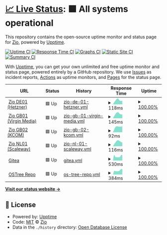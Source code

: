 # [📈 Live Status](https://uptime.zio.sh): <!--live status--> **🟩 All systems operational**

This repository contains the open-source uptime monitor and status page for [Zio](https://uptime.zio.sh), powered by [Upptime](https://github.com/upptime/upptime).

[![Uptime CI](https://github.com/ziodotsh/upptime/workflows/Uptime%20CI/badge.svg)](https://github.com/ziodotsh/upptime/actions?query=workflow%3A%22Uptime+CI%22)
[![Response Time CI](https://github.com/ziodotsh/upptime/workflows/Response%20Time%20CI/badge.svg)](https://github.com/ziodotsh/upptime/actions?query=workflow%3A%22Response+Time+CI%22)
[![Graphs CI](https://github.com/ziodotsh/upptime/workflows/Graphs%20CI/badge.svg)](https://github.com/ziodotsh/upptime/actions?query=workflow%3A%22Graphs+CI%22)
[![Static Site CI](https://github.com/ziodotsh/upptime/workflows/Static%20Site%20CI/badge.svg)](https://github.com/ziodotsh/upptime/actions?query=workflow%3A%22Static+Site+CI%22)
[![Summary CI](https://github.com/ziodotsh/upptime/workflows/Summary%20CI/badge.svg)](https://github.com/ziodotsh/upptime/actions?query=workflow%3A%22Summary+CI%22)

With [Upptime](https://upptime.js.org), you can get your own unlimited and free uptime monitor and status page, powered entirely by a GitHub repository. We use [Issues](https://github.com/ziodotsh/upptime/issues) as incident reports, [Actions](https://github.com/ziodotsh/upptime/actions) as uptime monitors, and [Pages](https://uptime.zio.sh) for the status page.

<!--start: status pages-->
<!-- This summary is generated by Upptime (https://github.com/upptime/upptime) -->
<!-- Do not edit this manually, your changes will be overwritten -->
<!-- prettier-ignore -->
| URL | Status | History | Response Time | Uptime |
| --- | ------ | ------- | ------------- | ------ |
| <img alt="" src="https://emojipedia-us.s3.amazonaws.com/source/skype/289/flag-germany_1f1e9-1f1ea.png" height="13"> [Zio DE01 (Hetzner)](https://de01.zio.sh) | 🟩 Up | [zio-de-01-hetzner.yml](https://github.com/ziodotsh/upptime/commits/HEAD/history/zio-de-01-hetzner.yml) | <details><summary><img alt="Response time graph" src="./graphs/zio-de-01-hetzner/response-time-week.png" height="20"> 118ms</summary><br><a href="https://uptime.zio.sh/history/zio-de-01-hetzner"><img alt="Response time 118" src="https://img.shields.io/endpoint?url=https%3A%2F%2Fraw.githubusercontent.com%2Fziodotsh%2Fupptime%2FHEAD%2Fapi%2Fzio-de-01-hetzner%2Fresponse-time.json"></a><br><a href="https://uptime.zio.sh/history/zio-de-01-hetzner"><img alt="24-hour response time 0" src="https://img.shields.io/endpoint?url=https%3A%2F%2Fraw.githubusercontent.com%2Fziodotsh%2Fupptime%2FHEAD%2Fapi%2Fzio-de-01-hetzner%2Fresponse-time-day.json"></a><br><a href="https://uptime.zio.sh/history/zio-de-01-hetzner"><img alt="7-day response time 118" src="https://img.shields.io/endpoint?url=https%3A%2F%2Fraw.githubusercontent.com%2Fziodotsh%2Fupptime%2FHEAD%2Fapi%2Fzio-de-01-hetzner%2Fresponse-time-week.json"></a><br><a href="https://uptime.zio.sh/history/zio-de-01-hetzner"><img alt="30-day response time 118" src="https://img.shields.io/endpoint?url=https%3A%2F%2Fraw.githubusercontent.com%2Fziodotsh%2Fupptime%2FHEAD%2Fapi%2Fzio-de-01-hetzner%2Fresponse-time-month.json"></a><br><a href="https://uptime.zio.sh/history/zio-de-01-hetzner"><img alt="1-year response time 118" src="https://img.shields.io/endpoint?url=https%3A%2F%2Fraw.githubusercontent.com%2Fziodotsh%2Fupptime%2FHEAD%2Fapi%2Fzio-de-01-hetzner%2Fresponse-time-year.json"></a></details> | <details><summary><a href="https://uptime.zio.sh/history/zio-de-01-hetzner">100.00%</a></summary><a href="https://uptime.zio.sh/history/zio-de-01-hetzner"><img alt="All-time uptime 100.00%" src="https://img.shields.io/endpoint?url=https%3A%2F%2Fraw.githubusercontent.com%2Fziodotsh%2Fupptime%2FHEAD%2Fapi%2Fzio-de-01-hetzner%2Fuptime.json"></a><br><a href="https://uptime.zio.sh/history/zio-de-01-hetzner"><img alt="24-hour uptime 100.00%" src="https://img.shields.io/endpoint?url=https%3A%2F%2Fraw.githubusercontent.com%2Fziodotsh%2Fupptime%2FHEAD%2Fapi%2Fzio-de-01-hetzner%2Fuptime-day.json"></a><br><a href="https://uptime.zio.sh/history/zio-de-01-hetzner"><img alt="7-day uptime 100.00%" src="https://img.shields.io/endpoint?url=https%3A%2F%2Fraw.githubusercontent.com%2Fziodotsh%2Fupptime%2FHEAD%2Fapi%2Fzio-de-01-hetzner%2Fuptime-week.json"></a><br><a href="https://uptime.zio.sh/history/zio-de-01-hetzner"><img alt="30-day uptime 100.00%" src="https://img.shields.io/endpoint?url=https%3A%2F%2Fraw.githubusercontent.com%2Fziodotsh%2Fupptime%2FHEAD%2Fapi%2Fzio-de-01-hetzner%2Fuptime-month.json"></a><br><a href="https://uptime.zio.sh/history/zio-de-01-hetzner"><img alt="1-year uptime 100.00%" src="https://img.shields.io/endpoint?url=https%3A%2F%2Fraw.githubusercontent.com%2Fziodotsh%2Fupptime%2FHEAD%2Fapi%2Fzio-de-01-hetzner%2Fuptime-year.json"></a></details>
| <img alt="" src="https://emojipedia-us.s3.amazonaws.com/source/skype/289/flag-united-kingdom_1f1ec-1f1e7.png" height="13"> [Zio GB01 (Virgin Media)](https://gb01.zio.sh) | 🟩 Up | [zio-gb-01-virgin-media.yml](https://github.com/ziodotsh/upptime/commits/HEAD/history/zio-gb-01-virgin-media.yml) | <details><summary><img alt="Response time graph" src="./graphs/zio-gb-01-virgin-media/response-time-week.png" height="20"> 145ms</summary><br><a href="https://uptime.zio.sh/history/zio-gb-01-virgin-media"><img alt="Response time 145" src="https://img.shields.io/endpoint?url=https%3A%2F%2Fraw.githubusercontent.com%2Fziodotsh%2Fupptime%2FHEAD%2Fapi%2Fzio-gb-01-virgin-media%2Fresponse-time.json"></a><br><a href="https://uptime.zio.sh/history/zio-gb-01-virgin-media"><img alt="24-hour response time 0" src="https://img.shields.io/endpoint?url=https%3A%2F%2Fraw.githubusercontent.com%2Fziodotsh%2Fupptime%2FHEAD%2Fapi%2Fzio-gb-01-virgin-media%2Fresponse-time-day.json"></a><br><a href="https://uptime.zio.sh/history/zio-gb-01-virgin-media"><img alt="7-day response time 145" src="https://img.shields.io/endpoint?url=https%3A%2F%2Fraw.githubusercontent.com%2Fziodotsh%2Fupptime%2FHEAD%2Fapi%2Fzio-gb-01-virgin-media%2Fresponse-time-week.json"></a><br><a href="https://uptime.zio.sh/history/zio-gb-01-virgin-media"><img alt="30-day response time 145" src="https://img.shields.io/endpoint?url=https%3A%2F%2Fraw.githubusercontent.com%2Fziodotsh%2Fupptime%2FHEAD%2Fapi%2Fzio-gb-01-virgin-media%2Fresponse-time-month.json"></a><br><a href="https://uptime.zio.sh/history/zio-gb-01-virgin-media"><img alt="1-year response time 145" src="https://img.shields.io/endpoint?url=https%3A%2F%2Fraw.githubusercontent.com%2Fziodotsh%2Fupptime%2FHEAD%2Fapi%2Fzio-gb-01-virgin-media%2Fresponse-time-year.json"></a></details> | <details><summary><a href="https://uptime.zio.sh/history/zio-gb-01-virgin-media">100.00%</a></summary><a href="https://uptime.zio.sh/history/zio-gb-01-virgin-media"><img alt="All-time uptime 100.00%" src="https://img.shields.io/endpoint?url=https%3A%2F%2Fraw.githubusercontent.com%2Fziodotsh%2Fupptime%2FHEAD%2Fapi%2Fzio-gb-01-virgin-media%2Fuptime.json"></a><br><a href="https://uptime.zio.sh/history/zio-gb-01-virgin-media"><img alt="24-hour uptime 100.00%" src="https://img.shields.io/endpoint?url=https%3A%2F%2Fraw.githubusercontent.com%2Fziodotsh%2Fupptime%2FHEAD%2Fapi%2Fzio-gb-01-virgin-media%2Fuptime-day.json"></a><br><a href="https://uptime.zio.sh/history/zio-gb-01-virgin-media"><img alt="7-day uptime 100.00%" src="https://img.shields.io/endpoint?url=https%3A%2F%2Fraw.githubusercontent.com%2Fziodotsh%2Fupptime%2FHEAD%2Fapi%2Fzio-gb-01-virgin-media%2Fuptime-week.json"></a><br><a href="https://uptime.zio.sh/history/zio-gb-01-virgin-media"><img alt="30-day uptime 100.00%" src="https://img.shields.io/endpoint?url=https%3A%2F%2Fraw.githubusercontent.com%2Fziodotsh%2Fupptime%2FHEAD%2Fapi%2Fzio-gb-01-virgin-media%2Fuptime-month.json"></a><br><a href="https://uptime.zio.sh/history/zio-gb-01-virgin-media"><img alt="1-year uptime 100.00%" src="https://img.shields.io/endpoint?url=https%3A%2F%2Fraw.githubusercontent.com%2Fziodotsh%2Fupptime%2FHEAD%2Fapi%2Fzio-gb-01-virgin-media%2Fuptime-year.json"></a></details>
| <img alt="" src="https://emojipedia-us.s3.amazonaws.com/source/skype/289/flag-united-kingdom_1f1ec-1f1e7.png" height="13"> [Zio GB02 (KCOM)](https://gb02.zio.sh) | 🟩 Up | [zio-gb-02-kcom.yml](https://github.com/ziodotsh/upptime/commits/HEAD/history/zio-gb-02-kcom.yml) | <details><summary><img alt="Response time graph" src="./graphs/zio-gb-02-kcom/response-time-week.png" height="20"> 92ms</summary><br><a href="https://uptime.zio.sh/history/zio-gb-02-kcom"><img alt="Response time 92" src="https://img.shields.io/endpoint?url=https%3A%2F%2Fraw.githubusercontent.com%2Fziodotsh%2Fupptime%2FHEAD%2Fapi%2Fzio-gb-02-kcom%2Fresponse-time.json"></a><br><a href="https://uptime.zio.sh/history/zio-gb-02-kcom"><img alt="24-hour response time 0" src="https://img.shields.io/endpoint?url=https%3A%2F%2Fraw.githubusercontent.com%2Fziodotsh%2Fupptime%2FHEAD%2Fapi%2Fzio-gb-02-kcom%2Fresponse-time-day.json"></a><br><a href="https://uptime.zio.sh/history/zio-gb-02-kcom"><img alt="7-day response time 92" src="https://img.shields.io/endpoint?url=https%3A%2F%2Fraw.githubusercontent.com%2Fziodotsh%2Fupptime%2FHEAD%2Fapi%2Fzio-gb-02-kcom%2Fresponse-time-week.json"></a><br><a href="https://uptime.zio.sh/history/zio-gb-02-kcom"><img alt="30-day response time 92" src="https://img.shields.io/endpoint?url=https%3A%2F%2Fraw.githubusercontent.com%2Fziodotsh%2Fupptime%2FHEAD%2Fapi%2Fzio-gb-02-kcom%2Fresponse-time-month.json"></a><br><a href="https://uptime.zio.sh/history/zio-gb-02-kcom"><img alt="1-year response time 92" src="https://img.shields.io/endpoint?url=https%3A%2F%2Fraw.githubusercontent.com%2Fziodotsh%2Fupptime%2FHEAD%2Fapi%2Fzio-gb-02-kcom%2Fresponse-time-year.json"></a></details> | <details><summary><a href="https://uptime.zio.sh/history/zio-gb-02-kcom">100.00%</a></summary><a href="https://uptime.zio.sh/history/zio-gb-02-kcom"><img alt="All-time uptime 100.00%" src="https://img.shields.io/endpoint?url=https%3A%2F%2Fraw.githubusercontent.com%2Fziodotsh%2Fupptime%2FHEAD%2Fapi%2Fzio-gb-02-kcom%2Fuptime.json"></a><br><a href="https://uptime.zio.sh/history/zio-gb-02-kcom"><img alt="24-hour uptime 100.00%" src="https://img.shields.io/endpoint?url=https%3A%2F%2Fraw.githubusercontent.com%2Fziodotsh%2Fupptime%2FHEAD%2Fapi%2Fzio-gb-02-kcom%2Fuptime-day.json"></a><br><a href="https://uptime.zio.sh/history/zio-gb-02-kcom"><img alt="7-day uptime 100.00%" src="https://img.shields.io/endpoint?url=https%3A%2F%2Fraw.githubusercontent.com%2Fziodotsh%2Fupptime%2FHEAD%2Fapi%2Fzio-gb-02-kcom%2Fuptime-week.json"></a><br><a href="https://uptime.zio.sh/history/zio-gb-02-kcom"><img alt="30-day uptime 100.00%" src="https://img.shields.io/endpoint?url=https%3A%2F%2Fraw.githubusercontent.com%2Fziodotsh%2Fupptime%2FHEAD%2Fapi%2Fzio-gb-02-kcom%2Fuptime-month.json"></a><br><a href="https://uptime.zio.sh/history/zio-gb-02-kcom"><img alt="1-year uptime 100.00%" src="https://img.shields.io/endpoint?url=https%3A%2F%2Fraw.githubusercontent.com%2Fziodotsh%2Fupptime%2FHEAD%2Fapi%2Fzio-gb-02-kcom%2Fuptime-year.json"></a></details>
| <img alt="" src="https://emojipedia-us.s3.amazonaws.com/source/skype/289/flag-netherlands_1f1f3-1f1f1.png" height="13"> [Zio NL01 (Scaleway)](https://nl01.zio.sh) | 🟩 Up | [zio-nl-01-scaleway.yml](https://github.com/ziodotsh/upptime/commits/HEAD/history/zio-nl-01-scaleway.yml) | <details><summary><img alt="Response time graph" src="./graphs/zio-nl-01-scaleway/response-time-week.png" height="20"> 116ms</summary><br><a href="https://uptime.zio.sh/history/zio-nl-01-scaleway"><img alt="Response time 116" src="https://img.shields.io/endpoint?url=https%3A%2F%2Fraw.githubusercontent.com%2Fziodotsh%2Fupptime%2FHEAD%2Fapi%2Fzio-nl-01-scaleway%2Fresponse-time.json"></a><br><a href="https://uptime.zio.sh/history/zio-nl-01-scaleway"><img alt="24-hour response time 0" src="https://img.shields.io/endpoint?url=https%3A%2F%2Fraw.githubusercontent.com%2Fziodotsh%2Fupptime%2FHEAD%2Fapi%2Fzio-nl-01-scaleway%2Fresponse-time-day.json"></a><br><a href="https://uptime.zio.sh/history/zio-nl-01-scaleway"><img alt="7-day response time 116" src="https://img.shields.io/endpoint?url=https%3A%2F%2Fraw.githubusercontent.com%2Fziodotsh%2Fupptime%2FHEAD%2Fapi%2Fzio-nl-01-scaleway%2Fresponse-time-week.json"></a><br><a href="https://uptime.zio.sh/history/zio-nl-01-scaleway"><img alt="30-day response time 116" src="https://img.shields.io/endpoint?url=https%3A%2F%2Fraw.githubusercontent.com%2Fziodotsh%2Fupptime%2FHEAD%2Fapi%2Fzio-nl-01-scaleway%2Fresponse-time-month.json"></a><br><a href="https://uptime.zio.sh/history/zio-nl-01-scaleway"><img alt="1-year response time 116" src="https://img.shields.io/endpoint?url=https%3A%2F%2Fraw.githubusercontent.com%2Fziodotsh%2Fupptime%2FHEAD%2Fapi%2Fzio-nl-01-scaleway%2Fresponse-time-year.json"></a></details> | <details><summary><a href="https://uptime.zio.sh/history/zio-nl-01-scaleway">100.00%</a></summary><a href="https://uptime.zio.sh/history/zio-nl-01-scaleway"><img alt="All-time uptime 100.00%" src="https://img.shields.io/endpoint?url=https%3A%2F%2Fraw.githubusercontent.com%2Fziodotsh%2Fupptime%2FHEAD%2Fapi%2Fzio-nl-01-scaleway%2Fuptime.json"></a><br><a href="https://uptime.zio.sh/history/zio-nl-01-scaleway"><img alt="24-hour uptime 100.00%" src="https://img.shields.io/endpoint?url=https%3A%2F%2Fraw.githubusercontent.com%2Fziodotsh%2Fupptime%2FHEAD%2Fapi%2Fzio-nl-01-scaleway%2Fuptime-day.json"></a><br><a href="https://uptime.zio.sh/history/zio-nl-01-scaleway"><img alt="7-day uptime 100.00%" src="https://img.shields.io/endpoint?url=https%3A%2F%2Fraw.githubusercontent.com%2Fziodotsh%2Fupptime%2FHEAD%2Fapi%2Fzio-nl-01-scaleway%2Fuptime-week.json"></a><br><a href="https://uptime.zio.sh/history/zio-nl-01-scaleway"><img alt="30-day uptime 100.00%" src="https://img.shields.io/endpoint?url=https%3A%2F%2Fraw.githubusercontent.com%2Fziodotsh%2Fupptime%2FHEAD%2Fapi%2Fzio-nl-01-scaleway%2Fuptime-month.json"></a><br><a href="https://uptime.zio.sh/history/zio-nl-01-scaleway"><img alt="1-year uptime 100.00%" src="https://img.shields.io/endpoint?url=https%3A%2F%2Fraw.githubusercontent.com%2Fziodotsh%2Fupptime%2FHEAD%2Fapi%2Fzio-nl-01-scaleway%2Fuptime-year.json"></a></details>
| <img alt="" src="https://git.zio.sh/assets/img/logo.svg" height="13"> [Gitea](https://git.zio.sh) | 🟩 Up | [gitea.yml](https://github.com/ziodotsh/upptime/commits/HEAD/history/gitea.yml) | <details><summary><img alt="Response time graph" src="./graphs/gitea/response-time-week.png" height="20"> 530ms</summary><br><a href="https://uptime.zio.sh/history/gitea"><img alt="Response time 530" src="https://img.shields.io/endpoint?url=https%3A%2F%2Fraw.githubusercontent.com%2Fziodotsh%2Fupptime%2FHEAD%2Fapi%2Fgitea%2Fresponse-time.json"></a><br><a href="https://uptime.zio.sh/history/gitea"><img alt="24-hour response time 695" src="https://img.shields.io/endpoint?url=https%3A%2F%2Fraw.githubusercontent.com%2Fziodotsh%2Fupptime%2FHEAD%2Fapi%2Fgitea%2Fresponse-time-day.json"></a><br><a href="https://uptime.zio.sh/history/gitea"><img alt="7-day response time 530" src="https://img.shields.io/endpoint?url=https%3A%2F%2Fraw.githubusercontent.com%2Fziodotsh%2Fupptime%2FHEAD%2Fapi%2Fgitea%2Fresponse-time-week.json"></a><br><a href="https://uptime.zio.sh/history/gitea"><img alt="30-day response time 530" src="https://img.shields.io/endpoint?url=https%3A%2F%2Fraw.githubusercontent.com%2Fziodotsh%2Fupptime%2FHEAD%2Fapi%2Fgitea%2Fresponse-time-month.json"></a><br><a href="https://uptime.zio.sh/history/gitea"><img alt="1-year response time 530" src="https://img.shields.io/endpoint?url=https%3A%2F%2Fraw.githubusercontent.com%2Fziodotsh%2Fupptime%2FHEAD%2Fapi%2Fgitea%2Fresponse-time-year.json"></a></details> | <details><summary><a href="https://uptime.zio.sh/history/gitea">100.00%</a></summary><a href="https://uptime.zio.sh/history/gitea"><img alt="All-time uptime 100.00%" src="https://img.shields.io/endpoint?url=https%3A%2F%2Fraw.githubusercontent.com%2Fziodotsh%2Fupptime%2FHEAD%2Fapi%2Fgitea%2Fuptime.json"></a><br><a href="https://uptime.zio.sh/history/gitea"><img alt="24-hour uptime 100.00%" src="https://img.shields.io/endpoint?url=https%3A%2F%2Fraw.githubusercontent.com%2Fziodotsh%2Fupptime%2FHEAD%2Fapi%2Fgitea%2Fuptime-day.json"></a><br><a href="https://uptime.zio.sh/history/gitea"><img alt="7-day uptime 100.00%" src="https://img.shields.io/endpoint?url=https%3A%2F%2Fraw.githubusercontent.com%2Fziodotsh%2Fupptime%2FHEAD%2Fapi%2Fgitea%2Fuptime-week.json"></a><br><a href="https://uptime.zio.sh/history/gitea"><img alt="30-day uptime 100.00%" src="https://img.shields.io/endpoint?url=https%3A%2F%2Fraw.githubusercontent.com%2Fziodotsh%2Fupptime%2FHEAD%2Fapi%2Fgitea%2Fuptime-month.json"></a><br><a href="https://uptime.zio.sh/history/gitea"><img alt="1-year uptime 100.00%" src="https://img.shields.io/endpoint?url=https%3A%2F%2Fraw.githubusercontent.com%2Fziodotsh%2Fupptime%2FHEAD%2Fapi%2Fgitea%2Fuptime-year.json"></a></details>
| <img alt="" src="https://favicons.githubusercontent.com/ostree.zio.sh" height="13"> [OSTree Repo](https://ostree.zio.sh) | 🟩 Up | [os-tree-repo.yml](https://github.com/ziodotsh/upptime/commits/HEAD/history/os-tree-repo.yml) | <details><summary><img alt="Response time graph" src="./graphs/os-tree-repo/response-time-week.png" height="20"> 384ms</summary><br><a href="https://uptime.zio.sh/history/os-tree-repo"><img alt="Response time 384" src="https://img.shields.io/endpoint?url=https%3A%2F%2Fraw.githubusercontent.com%2Fziodotsh%2Fupptime%2FHEAD%2Fapi%2Fos-tree-repo%2Fresponse-time.json"></a><br><a href="https://uptime.zio.sh/history/os-tree-repo"><img alt="24-hour response time 516" src="https://img.shields.io/endpoint?url=https%3A%2F%2Fraw.githubusercontent.com%2Fziodotsh%2Fupptime%2FHEAD%2Fapi%2Fos-tree-repo%2Fresponse-time-day.json"></a><br><a href="https://uptime.zio.sh/history/os-tree-repo"><img alt="7-day response time 384" src="https://img.shields.io/endpoint?url=https%3A%2F%2Fraw.githubusercontent.com%2Fziodotsh%2Fupptime%2FHEAD%2Fapi%2Fos-tree-repo%2Fresponse-time-week.json"></a><br><a href="https://uptime.zio.sh/history/os-tree-repo"><img alt="30-day response time 384" src="https://img.shields.io/endpoint?url=https%3A%2F%2Fraw.githubusercontent.com%2Fziodotsh%2Fupptime%2FHEAD%2Fapi%2Fos-tree-repo%2Fresponse-time-month.json"></a><br><a href="https://uptime.zio.sh/history/os-tree-repo"><img alt="1-year response time 384" src="https://img.shields.io/endpoint?url=https%3A%2F%2Fraw.githubusercontent.com%2Fziodotsh%2Fupptime%2FHEAD%2Fapi%2Fos-tree-repo%2Fresponse-time-year.json"></a></details> | <details><summary><a href="https://uptime.zio.sh/history/os-tree-repo">100.00%</a></summary><a href="https://uptime.zio.sh/history/os-tree-repo"><img alt="All-time uptime 100.00%" src="https://img.shields.io/endpoint?url=https%3A%2F%2Fraw.githubusercontent.com%2Fziodotsh%2Fupptime%2FHEAD%2Fapi%2Fos-tree-repo%2Fuptime.json"></a><br><a href="https://uptime.zio.sh/history/os-tree-repo"><img alt="24-hour uptime 100.00%" src="https://img.shields.io/endpoint?url=https%3A%2F%2Fraw.githubusercontent.com%2Fziodotsh%2Fupptime%2FHEAD%2Fapi%2Fos-tree-repo%2Fuptime-day.json"></a><br><a href="https://uptime.zio.sh/history/os-tree-repo"><img alt="7-day uptime 100.00%" src="https://img.shields.io/endpoint?url=https%3A%2F%2Fraw.githubusercontent.com%2Fziodotsh%2Fupptime%2FHEAD%2Fapi%2Fos-tree-repo%2Fuptime-week.json"></a><br><a href="https://uptime.zio.sh/history/os-tree-repo"><img alt="30-day uptime 100.00%" src="https://img.shields.io/endpoint?url=https%3A%2F%2Fraw.githubusercontent.com%2Fziodotsh%2Fupptime%2FHEAD%2Fapi%2Fos-tree-repo%2Fuptime-month.json"></a><br><a href="https://uptime.zio.sh/history/os-tree-repo"><img alt="1-year uptime 100.00%" src="https://img.shields.io/endpoint?url=https%3A%2F%2Fraw.githubusercontent.com%2Fziodotsh%2Fupptime%2FHEAD%2Fapi%2Fos-tree-repo%2Fuptime-year.json"></a></details>

<!--end: status pages-->

[**Visit our status website →**](https://uptime.zio.sh)

## 📄 License

- Powered by: [Upptime](https://github.com/upptime/upptime)
- Code: [MIT](./LICENSE) © [Zio](https://uptime.zio.sh)
- Data in the `./history` directory: [Open Database License](https://opendatacommons.org/licenses/odbl/1-0/)
